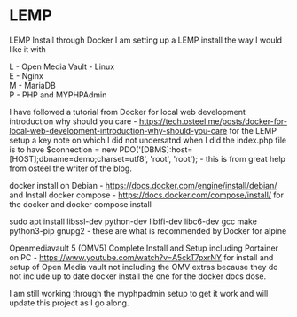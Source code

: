 # LEMP

LEMP Install through Docker
I am setting up a LEMP install the way I would like it with 

L - Open Media Vault - Linux <br />E - Nginx <br />M - MariaDB <br />P - PHP and MYPHPAdmin

I have followed a tutorial from Docker for local web development introduction why should you care - https://tech.osteel.me/posts/docker-for-local-web-development-introduction-why-should-you-care for the LEMP setup a key note on which I did not undersatnd when I did the index.php file is to have $connection = new PDO('[DBMS]:host=[HOST];dbname=demo;charset=utf8', 'root', 'root'); - this is from great help from osteel the writer of the blog.

docker install on Debian - https://docs.docker.com/engine/install/debian/ and Install docker compose - https://docs.docker.com/compose/install/ for the docker and docker compose install

sudo apt install libssl-dev python-dev libffi-dev libc6-dev gcc make python3-pip gnupg2 - these are what is recommended by Docker for alpine

Openmediavault 5 (OMV5) Complete Install and Setup including Portainer on PC - https://www.youtube.com/watch?v=A5ckT7pxrNY for install and setup of Open Media vault not including the OMV extras because they do not include up to date docker install the one for the docker docs dose.

I am still working through the myphpadmin setup to get it work and will update this project as I go along.
